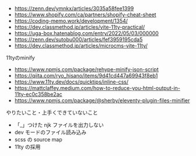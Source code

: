 - https://zenn.dev/ymnkx/articles/3035a58fee1399
- https://www.shopify.com/ca/partners/shopify-cheat-sheet
- https://coding-memo.work/development/1354/
- https://dev.classmethod.jp/articles/vite-11ty-practical/
- https://uga-box.hatenablog.com/entry/2022/05/03/000000
- https://zenn.dev/sutobu000/articles/fef3959195cda5
- https://dev.classmethod.jp/articles/microcms-vite-11ty/

11tyのminify

- https://www.npmjs.com/package/rehype-minify-json-script
- https://qiita.com/ryo_hisano/items/9d41cd447a69943f8eb1
- https://www.11ty.dev/docs/quicktips/inline-css/
- https://mattclaffey.medium.com/how-to-reduce-you-html-output-in-11ty-ec0c358be2ac
- https://www.npmjs.com/package/@sherby/eleventy-plugin-files-minifier

やりたいこと・上手くできていないこと

- 「\_」つけた njk ファイルを出力しない
- dev モードのファイル読み込み
- scss の source map
- 11ty の採用
